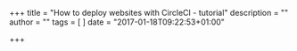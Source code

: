 +++
title = "How to deploy websites with CircleCI - tutorial"
description = ""
author = ""
tags = [
]
date = "2017-01-18T09:22:53+01:00"

+++
